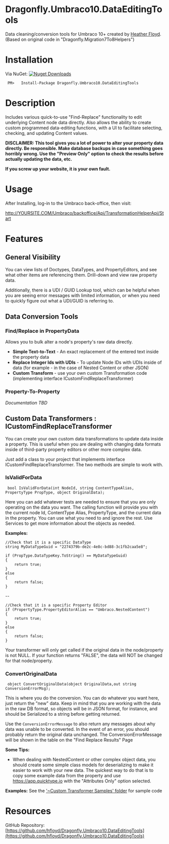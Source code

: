 # Dragonfly.Umbraco10.DataEditingTools #
Data cleaning/conversion tools for Umbraco 10+ created by [Heather Floyd](https://www.HeatherFloyd.com). (Based on original code in  "Dragonfly.Migration7To8Helpers")

# Installation #
Via NuGet:
[![Nuget Downloads](https://buildstats.info/nuget/Dragonfly.Umbraco10.DataEditingTools)](https://www.nuget.org/packages/Dragonfly.Umbraco10.DataEditingTools/)

     PM>   Install-Package Dragonfly.Umbraco10.DataEditingTools



# Description #

Includes various quick-to-use "Find-Replace" functionality to edit underlying Content node data directly. Also allows the ability to create custom programmed data-editing functions, with a UI to facilitate selecting, checking, and updating Content values. 

**DISCLAIMER: This tool gives you a lot of power to alter your property data directly. Be responsible. Make database backups in case something goes horribly wrong. Use the "Preview Only" option to check the results before actually updating the data, etc.**

**If you screw up your website, it is your own fault.**

# Usage #

After Installing, log-in to the Umbraco back-office, then visit:

http://YOURSITE.COM/Umbraco/backoffice/Api/TransformationHelperApi/Start

# Features #

## General Visibility ##

You can view lists of Doctypes, DataTypes, and PropertyEditors, and see what other items are referencing them. Drill-down and view raw property data.

Additionally, there is a UDI / GUID Lookup tool, which can be helpful when you are seeing error messages with limited information, or when you need to quickly figure out what a UDI/GUID is referring to.

## Data Conversion Tools ##

### Find/Replace in PropertyData ###
Allows you to bulk alter a node's property's raw data directly.

- **Simple Text-to-Text** - An exact replacement of the entered text inside the property data
- **Replace Integer Ids with UDIs** - To update Node IDs with UDIs inside of data (for example - in the case of Nested Content or other JSON)
- **Custom Transform** - use your own custom Transformation code (implementing interface ICustomFindReplaceTransformer)

### Property-To-Property ###
*Documentation TBD*

## Custom Data Transformers : ICustomFindReplaceTransformer ##
You can create your own custom data transformations to update data inside a property. This is useful when you are dealing with changing data formats inside of third-party property editors or other more complex data.

Just add a class to your project that implements interface ICustomFindReplaceTransformer. The two methods are simple to work with.

### IsValidForData ###

     bool IsValidForData(int NodeId, string ContentTypeAlias,  PropertyType PropType, object OriginalData);

Here you can add whatever tests are needed to ensure that you are only operating on the data you want. The calling function will provide you with the current node Id, ContentType Alias, PropertyType, and the current data in the property. You can use what you need to and ignore the rest. Use Services to get more information about the objects as needed.

**Examples:**

    //Check that it is a specific DataType
    string MyDataTypeGuid = "2274379b-de2c-4e8c-bd88-3c1fb2caa5e8";
    
    if (PropType.DataTypeKey.ToString() == MyDataTypeGuid)
    {
    	return true;
    }
    else
    {
    	return false;
    }

--

    //Check that it is a specific Property Editor
	if (PropertyType.PropertyEditorAlias == "Umbraco.NestedContent")
    {
    	return true;
    }
    else
    {
    	return false;
    }



Your transformer will only get called if the original data in the node/property is not NULL. If your function returns "FALSE", the data will NOT be changed for that node/property. 

### ConvertOriginalData ###
    
     object ConvertOriginalData(object OriginalData,out string ConversionErrorMsg);


This is where you do the conversion. You can do whatever you want here, just return the "new" data. Keep in mind that you are working with the data in the raw DB format, so objects will be in JSON format, for instance, and should be Serialized to a string before getting returned.

Use the `ConversionErrorMessage` to also return any messages about why data was unable to be converted. In the event of an error, you should probably return the original data unchanged. The ConversionErrorMessage will be shown in the table on the "Find Replace Results" Page

**Some Tips:**
- When dealing with NestedContent or other complex object data, you should create some simple class models for deserializing to make it easier to work with your new data. The quickest way to do that is to copy some example data from the property and use https://app.quicktype.io with the "Attributes Only" option selected.

**Examples:**
See the ['~Custom Transformer Samples' folder](https://github.com/hfloyd/Dragonfly.Umbraco10.DataEditingTools/tree/master/src/Dragonfly/~Custom%20Transformer%20Samples) for sample code



# Resources #

GitHub Repository: [https://github.com/hfloyd/Dragonfly.Umbraco10.DataEditingTools](https://github.com/hfloyd/Dragonfly.Umbraco10.DataEditingTools)
